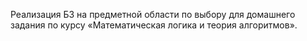 Реализация БЗ на предметной области по выбору для домашнего задания по курсу «Математическая логика и теория алгоритмов».
